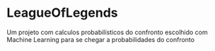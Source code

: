 # LeagueOfLegends
Um projeto com calculos probabilísticos do confronto escolhido com Machine Learning para se chegar a probabilidades do confronto
